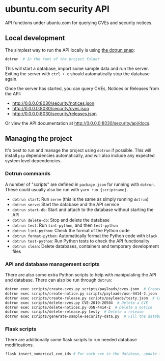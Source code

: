# ubuntu.com security API

API functions under ubuntu.com for querying CVEs and security notices.

<!-- To check the API documentation go to https://ubuntu.com/security/api/docs. -->

## Local development

The simplest way to run the API locally is using [the dotrun snap](https://github.com/canonical-web-and-design/dotrun):

``` bash
dotrun  # In the root of the project folder
```

This will start a database, import some sample data and run the server. Exiting the server with `ctrl + c` should automatically stop the database again.

Once the server has started, you can query CVEs, Notices or Releases from the API:

- http://0.0.0.0:8030/security/notices.json
- http://0.0.0.0:8030/security/cves.json
- http://0.0.0.0:8030/security/releases.json

Or view the API documentation at http://0.0.0.0:8030/security/api/docs.

## Managing the project

It's best to run and manage the project using `dotrun` if possible. This will install `pip` dependencies automatically, and will also include any expected system level dependencies.

### Dotrun commands

A number of "scripts" are defined in `package.json` for running with `dotrun`. These could usually also be run with `yarn run {scriptname}`.

- `dotrun start`: Run `serve` (this is the same as simply running `dotrun`)
- `dotrun serve`: Start the database and the API service
- `dotrun start-db`: Start and attach to the database without starting the API
- `dotrun delete-db`: Stop and delete the database
- `dotrun test`: Run `lint-python`, and then `test-python`
- `dotrun lint-python`: Check the format of the Python code
- `dotrun format-python`: Automatically format the Python code with `black`
- `dotrun test-python`: Run Python tests to check the API functionality
- `dotrun clean`: Delete databases, containers and temporary development files

### API and database management scripts

There are also some extra Python scripts to help with manipulating the API and database. There can also be run through `dotrun`:

``` bash
dotrun exec scripts/create-cves.py scripts/payloads/cves.json  # Create a new CVE through the API
dotrun exec scripts/create-notice.py scripts/payloads/usn-4414-2.json  # Create a Notice through the API
dotrun exec scripts/create-release.py scripts/payloads/testy.json  # Create a Release through the API
dotrun exec scripts/delete-cves.py CVE-2019-20504  # Delete a CVE
dotrun exec scripts/delete-notices.py USN-4414-2  # Delete a notice
dotrun exec scripts/delete-release.py testy  # Delete a release
dotrun exec scripts/generate-sample-security-data.py  # Fill the database with thousands of fake records
```

### Flask scripts

There are additionally some flask scripts to run needed database modifications.

```bash
flask insert_numerical_cve_ids # For each cve in the database, update the numerical_id column. Can be run repeatedly.
```
